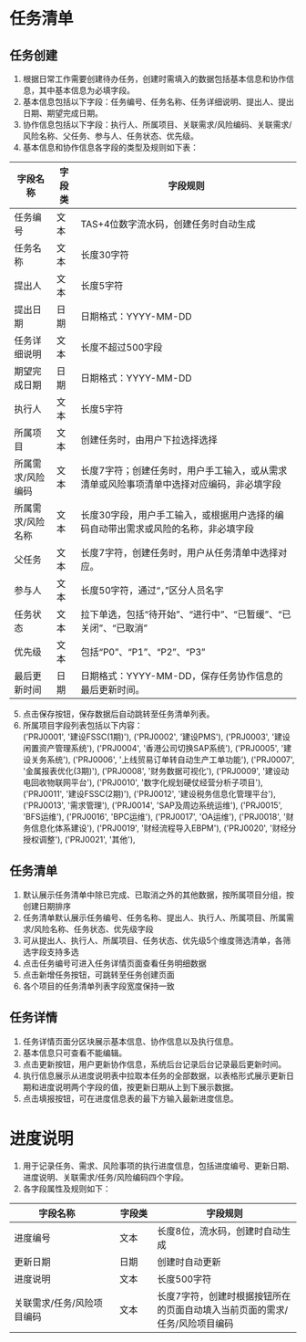 # 任务清单
## 任务创建
1. 根据日常工作需要创建待办任务，创建时需填入的数据包括基本信息和协作信息，其中基本信息为必填字段。
2. 基本信息包括以下字段：任务编号、任务名称、任务详细说明、提出人、提出日期、期望完成日期。
3. 协作信息包括以下字段：执行人、所属项目、关联需求/风险编码、关联需求/风险名称、父任务、参与人、任务状态、优先级。
4. 基本信息和协作信息各字段的类型及规则如下表：

| 字段名称|字段类| 字段规则 |
| --- | --- | --- |
| 任务编号                                 | 文本                                                | TAS+4位数字流水码，创建任务时自动生成                         |
| 任务名称                                 | 文本                                                | 长度30字符                                        |
| 提出人                                  | 文本                                                | 长度5字符                                         |
| 提出日期                                 | 日期                                                | 日期格式：YYYY-MM-DD                               |
| 任务详细说明                               | 文本                                                | 长度不超过500字段                                    |
| 期望完成日期                               | 日期                                                | 日期格式：YYYY-MM-DD                               |
| 执行人                                  | 文本                                                | 长度5字符                                         |
| 所属项目                                 | 文本                                                | 创建任务时，由用户下拉选择选择                               |
| 所属需求/风险编码                            | 文本                                                | 长度7字符；创建任务时，用户手工输入，或从需求清单或风险事项清单中选择对应编码，非必填字段 |
| 所属需求/风险名称                            | 文本                                                | 长度30字段，用户手工输入，或根据用户选择的编码自动带出需求或风险的名称，非必填字段    |
| 父任务                                  | 文本                                                | 长度7字符，创建任务时，用户从任务清单中选择对应。                     |
| 参与人                                  | 文本                                                | 长度50字符，通过“，”区分人员名字                            |
| 任务状态                                 | 文本                                                | 拉下单选，包括“待开始”、“进行中”、“已暂缓”、“已关闭”、“已取消”          |
| 优先级                                  | 文本                                                | 包括“P0”、“P1”、“P2”、“P3”                         |
| 最后更新时间                               | 日期                                                | 日期格式：YYYY-MM-DD，保存任务协作信息的最后更新时间。              |
5. 点击保存按钮，保存数据后自动跳转至任务清单列表。
6. 所属项目字段列表包括以下内容：        
		('PRJ0001', '建设FSSC(1期)'),
        ('PRJ0002', '建设PMS'),
        ('PRJ0003', '建设闲置资产管理系统'),
        ('PRJ0004', '香港公司切换SAP系统'),
        ('PRJ0005', '建设关务系统'),
        ('PRJ0006', '上线贸易订单转自动生产工单功能'),
        ('PRJ0007', '金属报表优化(3期)'),
        ('PRJ0008', '财务数据可视化'),
        ('PRJ0009', '建设动电回收物联网平台'),
        ('PRJ0010', '数字化规划硬仗经营分析子项目'),
        ('PRJ0011', '建设FSSC(2期)'),
        ('PRJ0012', '建设税务信息化管理平台'),
        ('PRJ0013', '需求管理'),
        ('PRJ0014', 'SAP及周边系统运维'),
        ('PRJ0015', 'BFS运维'),
        ('PRJ0016', 'BPC运维'),
        ('PRJ0017', 'OA运维'),
        ('PRJ0018', '财务信息化体系建设'),
        ('PRJ0019', '财经流程导入EBPM'),
        ('PRJ0020', '财经分授权调整'),
        ('PRJ0021', '其他'),
## 任务清单
1. 默认展示任务清单中除已完成、已取消之外的其他数据，按所属项目分组，按创建日期排序
2. 任务清单默认展示任务编号、任务名称、提出人、执行人、所属项目、所属需求/风险名称、任务状态、优先级字段
3. 可从提出人、执行人、所属项目、任务状态、优先级5个维度筛选清单，各筛选字段支持多选
4. 点击任务编号可进入任务详情页面查看任务明细数据
5. 点击新增任务按钮，可跳转至任务创建页面
6. 各个项目的任务清单列表字段宽度保持一致
## 任务详情
1. 任务详情页面分区块展示基本信息、协作信息以及执行信息。
2. 基本信息只可查看不能编辑。
3. 点击更新按钮，用户更新协作信息，系统后台记录后台记录最后更新时间。
4. 执行信息展示从进度说明表中拉取本任务的全部数据，以表格形式展示更新日期和进度说明两个字段的值，按更新日期从上到下展示数据。
5. 点击填报按钮，可在进度信息表的最下方输入最新进度信息。
# 进度说明
1. 用于记录任务、需求、风险事项的执行进度信息，包括进度编号、更新日期、进度说明、关联需求/任务/风险编码四个字段。
2. 各字段属性及规则如下：

| <div style="width: 150px;">字段名称<div> | <div style="width: 50px;">字段类<div> | 字段规则                                    |
| ------------------------------------ | ---------------------------------- | --------------------------------------- |
| 进度编号                                 | 文本                                 | 长度8位，流水码，创建时自动生成                        |
| 更新日期                                 | 日期                                 | 创建时自动更新                                 |
| 进度说明                                 | 文本                                 | 长度500字符                                 |
| 关联需求/任务/风险项目编码                       | 文本                                 | 长度7字符，创建时根据按钮所在的页面自动填入当前页面的需求/任务/风险项目编码 |
